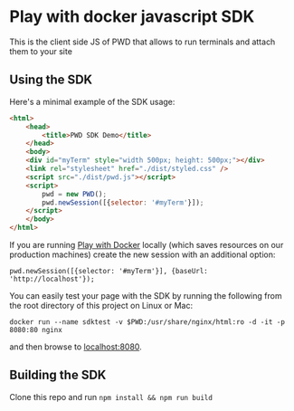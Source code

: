 # Play with docker javascript SDK

This is the client side JS of PWD that allows to run terminals and attach them to your site


## Using the SDK

Here's a minimal example of the SDK usage:


```html
<html>
    <head>
        <title>PWD SDK Demo</title>
    </head>
    <body>
    <div id="myTerm" style="width 500px; height: 500px;"></div>
    <link rel="stylesheet" href="./dist/styled.css" /> 
    <script src="./dist/pwd.js"></script>
    <script>
        pwd = new PWD();
        pwd.newSession([{selector: '#myTerm'}]);
    </script>                                                                         
    </body>
</html>
```
If you are running [Play with Docker](https://github.com/play-with-docker/play-with-docker) locally (which saves resources on our production machines) create the new session with an additional option:

```
pwd.newSession([{selector: '#myTerm'}], {baseUrl: 'http://localhost'});
```

You can easily test your page with the SDK by running the following from the root directory of this project on Linux or Mac:

```
docker run --name sdktest -v $PWD:/usr/share/nginx/html:ro -d -it -p 8080:80 nginx
```
and then browse to [localhost:8080](http://localhost:8080).


## Building the SDK

Clone this repo and run `npm install && npm run build`
